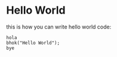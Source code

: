 # Hello World

this is how you can write hello world code:

```shinchan
hola
bhok("Hello World");
bye
```
